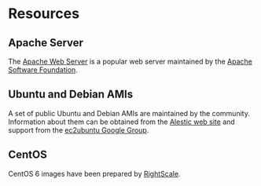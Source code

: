 # Resources

## Apache Server

The [Apache Web Server](http://httpd.apache.org/) is a popular web
server maintained by the [Apache Software
Foundation](http://www.apache.org/).

## Ubuntu and Debian AMIs

A set of public Ubuntu and Debian AMIs are maintained by the community.
Information about them can be obtained from the [Alestic web
site](http://alestic.com/) and support from the [ec2ubuntu Google
Group](http://groups.google.com/group/ec2ubuntu).

## CentOS

CentOS 6 images have been prepared by
[RightScale](http://www.rightscale.com/).
